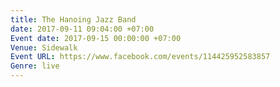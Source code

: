 ```yaml
---
title: The Hanoing Jazz Band
date: 2017-09-11 09:04:00 +07:00
Event date: 2017-09-15 00:00:00 +07:00
Venue: Sidewalk
Event URL: https://www.facebook.com/events/114425952583857
Genre: live
---
```



